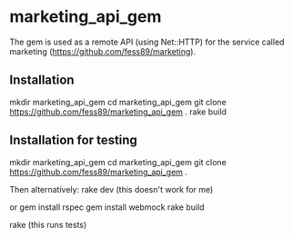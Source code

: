marketing_api_gem
=================

The gem is used as a remote API (using Net::HTTP) for the service called marketing (https://github.com/fess89/marketing). 

Installation
------------

mkdir marketing_api_gem
cd marketing_api_gem
git clone https://github.com/fess89/marketing_api_gem .
rake build

Installation for testing
------------------------
mkdir marketing_api_gem
cd marketing_api_gem
git clone https://github.com/fess89/marketing_api_gem .

Then alternatively:
rake dev (this doesn't work for me)

or 
gem install rspec
gem install webmock
rake build

rake (this runs tests)





